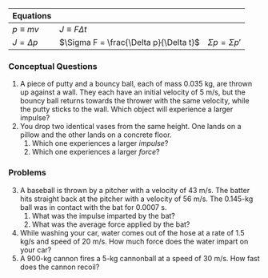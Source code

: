 
| Equations |  |  |
|--|--|--|
| $p\equiv mv$ | $J \equiv F\Delta t$ |  
| $J=\Delta p$ |$\Sigma F = \frac{\Delta p}{\Delta t}$ | $\Sigma p = \Sigma p'$ |

### Conceptual Questions

1.  A piece of putty and a bouncy ball, each of mass 0.035 kg, are thrown up against a wall. They each have an initial velocity of 5 m/s, but the bouncy ball returns towards the thrower with the same velocity, while the putty sticks to the wall.  Which object will experience a larger impulse?
2. You drop two identical vases from the same height.  One lands on a pillow and the other lands on a concrete floor.
	1. Which one experiences a larger *impulse*?
	2. Which one experiences a larger *force*?

### Problems 

3. A baseball is thrown by a pitcher with a velocity of 43 m/s. The batter hits straight back at the pitcher with a velocity of 56 m/s. The 0.145-kg ball was in contact with the bat for 0.0007 s.
	1. What was the impulse imparted by the bat?
	2. What was the average force applied by the bat?
4. While washing your car, water comes out of the hose at a rate of 1.5 kg/s and speed of 20 m/s.  How much force does the water impart on your car?
5. A 900-kg cannon fires a 5-kg cannonball at a speed of 30 m/s.  How fast does the cannon recoil?
<!--stackedit_data:
eyJoaXN0b3J5IjpbMTkyODE2NDc0NiwxNzc3NzY5Nzk4LDk1NT
UzODc2MSwtOTk0Njg2ODY1LC01OTk5ODQ1MjFdfQ==
-->